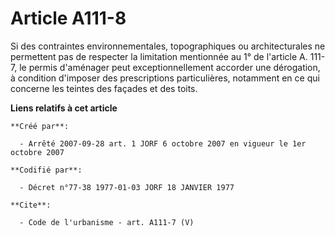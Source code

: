 # Article A111-8

Si des contraintes environnementales, topographiques ou architecturales ne permettent pas de respecter la limitation
mentionnée au 1° de l'article A. 111-7, le permis d'aménager peut exceptionnellement accorder une dérogation, à condition
d'imposer des prescriptions particulières, notamment en ce qui concerne les teintes des façades et des toits.

**Liens relatifs à cet article**

	**Créé par**:

	  - Arrêté 2007-09-28 art. 1 JORF 6 octobre 2007 en vigueur le 1er octobre 2007

	**Codifié par**:

	  - Décret n°77-38 1977-01-03 JORF 18 JANVIER 1977

	**Cite**:

	  - Code de l'urbanisme - art. A111-7 (V)
